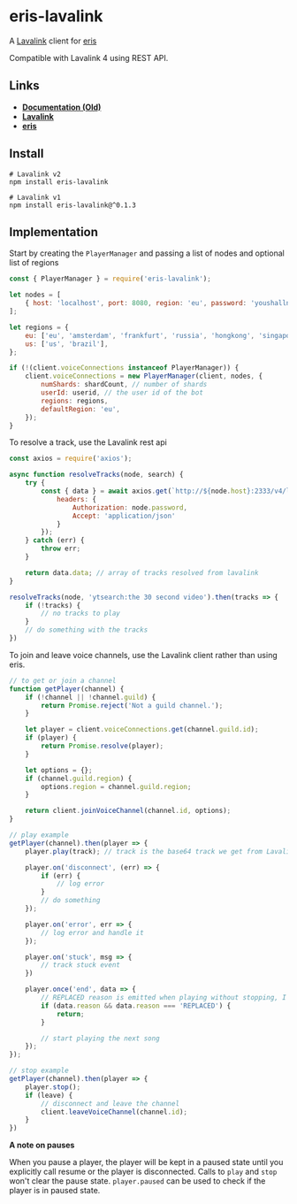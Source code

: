 # eris-lavalink

A [Lavalink](https://github.com/Frederikam/Lavalink) client for [eris](https://github.com/abalabahaha/eris)

Compatible with Lavalink 4 using REST API.

## Links
- **[Documentation (Old)](https://briantanner.github.io/eris-lavalink/)**
- **[Lavalink](https://github.com/lavalink-devs/Lavalink)**
- **[eris](https://github.com/abalabahaha/eris)**

## Install
```
# Lavalink v2
npm install eris-lavalink

# Lavalink v1
npm install eris-lavalink@^0.1.3
```

## Implementation

Start by creating the `PlayerManager` and passing a list of nodes and optional list of regions
```js
const { PlayerManager } = require('eris-lavalink');

let nodes = [
	{ host: 'localhost', port: 8080, region: 'eu', password: 'youshallnotpass' }
];

let regions = {
	eu: ['eu', 'amsterdam', 'frankfurt', 'russia', 'hongkong', 'singapore', 'sydney'],
	us: ['us', 'brazil'],
};

if (!(client.voiceConnections instanceof PlayerManager)) {
	client.voiceConnections = new PlayerManager(client, nodes, {
		numShards: shardCount, // number of shards
		userId: userid, // the user id of the bot
		regions: regions,
		defaultRegion: 'eu',
	});
}
```

To resolve a track, use the Lavalink rest api
```js
const axios = require('axios');

async function resolveTracks(node, search) {
	try {
		const { data } = await axios.get(`http://${node.host}:2333/v4/loadtracks?identifier=${search}`, {
			headers: {
				Authorization: node.password,
				Accept: 'application/json'
			}
		});
	} catch (err) {
		throw err;
	}

	return data.data; // array of tracks resolved from lavalink
}

resolveTracks(node, 'ytsearch:the 30 second video').then(tracks => {
	if (!tracks) {
		// no tracks to play
	}
	// do something with the tracks
})
```

To join and leave voice channels, use the Lavalink client rather than using eris.
```js
// to get or join a channel
function getPlayer(channel) {
	if (!channel || !channel.guild) {
		return Promise.reject('Not a guild channel.');
	}

	let player = client.voiceConnections.get(channel.guild.id);
	if (player) {
		return Promise.resolve(player);
	}

	let options = {};
	if (channel.guild.region) {
		options.region = channel.guild.region;
	}

	return client.joinVoiceChannel(channel.id, options);
}

// play example
getPlayer(channel).then(player => {
	player.play(track); // track is the base64 track we get from Lavalink

	player.on('disconnect', (err) => {
		if (err) {
			// log error
		}
		// do something
	});

	player.on('error', err => {
		// log error and handle it
	});

	player.on('stuck', msg => {
		// track stuck event
	})

	player.once('end', data => {
		// REPLACED reason is emitted when playing without stopping, I ignore these to prevent skip loops
		if (data.reason && data.reason === 'REPLACED') {
			return;
		}

		// start playing the next song
	});
});

// stop example
getPlayer(channel).then(player => {
	player.stop();
	if (leave) {
		// disconnect and leave the channel
		client.leaveVoiceChannel(channel.id);
	}
})
```

**A note on pauses** 

When you pause a player, the player will be kept in a paused state until you explicitly call resume or the player is disconnected. Calls to `play` and `stop` won't clear the pause state. `player.paused` can be used to check if the player is in paused state.
